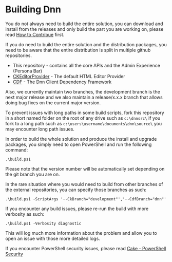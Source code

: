 # Building Dnn

You do not always need to build the entire solution, you can download and install from the releases and only build the part you are working on, please read [How to Contribue](CONTRIBUTING.md) first.

If you do need to build the entire solution and the distribution packages, you need to be aware that the entire distribution is split in multiple github repositories.
* This repository - contains all the core APIs and the Admin Experience (Persona Bar)
* [CKEditorProvider](https://github.com/DNN-Connect/CKEditorProvider) - The default HTML Editor Provider
* [CDF](https://github.com/dnnsoftware/ClientDependency) - The Dnn Client Dependency Framework

Also, we currently maintain two branches, the development branch is the next major release and we also maintain a release/x.x.x branch that allows doing bug fixes on the current major version.

To prevent issues with long paths in some build scripts, fork this repository in a short named folder on the root of any drive such as `c:\dnnsrc\` if you fork to a long path such as `c:\users\username\documents\dnn\source\` you may encounter long path issues.

In order to build the whole solution and produce the install and upgrade packages, you simply need to open PowerShell and run the following command:
```
.\build.ps1
```
Please note that the version number will be automatically set depending on the git branch you are on.

In the rare situation where you would need to build from other branches of the external repositories, you can specify those branches as such:
```
.\build.ps1 -ScriptArgs '--CkBranch="development"','--CdfBranch="dnn"'
```

If you encounter any build issues, please re-run the build with more verbosity as such:
```
.\build.ps1 -Verbosity diagnostic
```
This will log much more information about the problem and allow you to open an issue with those more detailed logs.

If you encounter PowerShell security issues, please read [Cake - PowerShell Security](https://cakebuild.net/docs/tutorials/powershell-security)